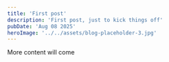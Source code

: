 ```yaml
---
title: 'First post'
description: 'First post, just to kick things off'
pubDate: 'Aug 08 2025'
heroImage: '../../assets/blog-placeholder-3.jpg'
---
```


More content will come
